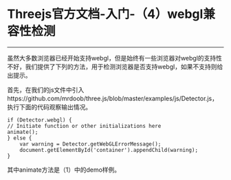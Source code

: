 # Threejs官方文档-入门-（4）webgl兼容性检测

------

虽然大多数浏览器已经开始支持webgl，但是始终有一些浏览器对webgl的支持性不好，我们提供了下列的方法，用于检测浏览器是否支持webgl，如果不支持则给出提示。

首先，在我们的js文件中引入https://github.com/mrdoob/three.js/blob/master/examples/js/Detector.js，执行下面的代码观察输出情况。

    if (Detector.webgl) {
    // Initiate function or other initializations here
    animate();
    } else {
        var warning = Detector.getWebGLErrorMessage();
        document.getElementById('container').appendChild(warning);
    }

其中animate方法是（1）中的demo样例。
